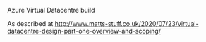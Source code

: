 Azure Virtual Datacentre build

As described at http://www.matts-stuff.co.uk/2020/07/23/virtual-datacentre-design-part-one-overview-and-scoping/
